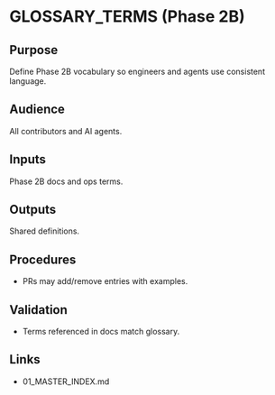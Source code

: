 # GLOSSARY_TERMS (Phase 2B)
## Purpose
Define Phase 2B vocabulary so engineers and agents use consistent language.

## Audience
All contributors and AI agents.

## Inputs
Phase 2B docs and ops terms.

## Outputs
Shared definitions.

## Procedures
- PRs may add/remove entries with examples.

## Validation
- Terms referenced in docs match glossary.

## Links
- 01_MASTER_INDEX.md
